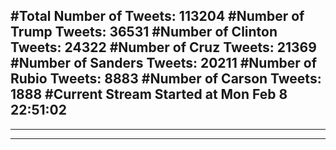 #Total Number of Tweets: 113204 
#Number of Trump Tweets: 36531
#Number of Clinton Tweets: 24322
#Number of Cruz Tweets: 21369
#Number of Sanders Tweets: 20211
#Number of Rubio Tweets: 8883
#Number of Carson Tweets: 1888
#Current Stream Started at Mon Feb  8 22:51:02
---
---
---
